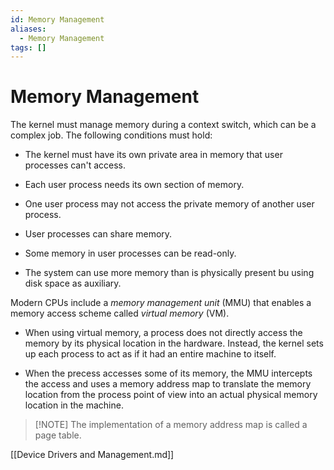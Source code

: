 ```yaml
---
id: Memory Management
aliases:
  - Memory Management
tags: []
---
```


# Memory Management

The kernel must manage memory during a context switch, which can be a complex
job. The following conditions must hold:

- The kernel must have its own private area in memory that user processes can't
  access.

- Each user process needs its own section of memory.

- One user process may not access the private memory of another user process.

- User processes can share memory.

- Some memory in user processes can be read-only.

- The system can use more memory than is physically present bu using disk space
  as auxiliary.

Modern CPUs include a *memory management unit* (MMU) that enables a memory
access scheme called *virtual memory* (VM).

  - When using virtual memory, a process does not directly access the memory by
    its physical location in the hardware. Instead, the kernel sets up each
    process to act as if it had an entire machine to itself.

  - When the precess accesses some of its memory, the MMU intercepts the access
    and uses a memory address map to translate the memory location from the
    process point of view into an actual physical memory location in the
    machine.

> [!NOTE] The implementation of a memory address map is called a page table.

[[Device Drivers and Management.md]]

